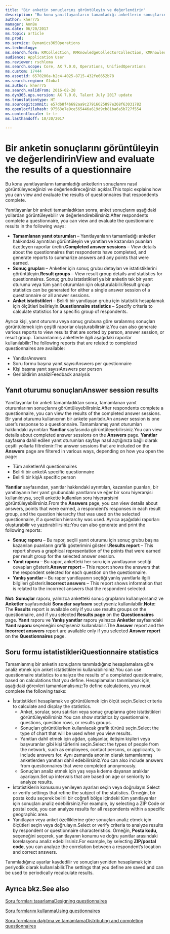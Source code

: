```yaml
---
title: "Bir anketin sonuçlarını görüntüleyin ve değerlendirin"
description: "Bu konu yanıtlayanların tamamladığı anketlerin sonuçlarını nasıl görüntüleyeceğinizi ve değerlendireceğinizi açıklar."
author: kherr75
manager: AnnBe
ms.date: 06/20/2017
ms.topic: article
ms.prod: 
ms.service: Dynamics365Operations
ms.technology: 
ms.search.form: KMCollection, KMKnowledgeCollectorCollection, KMKnowledgeCollectorUserResults
audience: Application User
ms.reviewer: rschloma
ms.search.scope: Core, AX 7.0.0, Operations, UnifiedOperations
ms.custom: 17444
ms.assetid: 6570206a-b2c4-4025-8715-432fe6652b78
ms.search.region: Global
ms.author: kherr75
ms.search.validFrom: 2016-02-28
ms.dyn365.ops.version: AX 7.0.0, Talent July 2017 update
ms.translationtype: HT
ms.sourcegitcommit: e57db8f4b692aa9c27916625897e268f63031782
ms.openlocfilehash: 97563e7e9ce565446a619d9cb81ba6a5b727f554
ms.contentlocale: tr-tr
ms.lasthandoff: 10/30/2017

---
```


# <a name="view-and-evaluate-the-results-of-a-questionnaire"></a><span data-ttu-id="a636d-103">Bir anketin sonuçlarını görüntüleyin ve değerlendirin</span><span class="sxs-lookup"><span data-stu-id="a636d-103">View and evaluate the results of a questionnaire</span></span>

<span data-ttu-id="a636d-104">Bu konu yanıtlayanların tamamladığı anketlerin sonuçlarını nasıl görüntüleyeceğinizi ve değerlendireceğinizi açıklar.</span><span class="sxs-lookup"><span data-stu-id="a636d-104">This topic explains how you can view and evaluate the results of questionnaires that respondents complete.</span></span> 

<span data-ttu-id="a636d-105">Yanıtlayanlar bir anketi tamamladıktan sonra, anket sonuçlarını aşağıdaki yollardan görüntüleyebilir ve değerlendirebilirsiniz:</span><span class="sxs-lookup"><span data-stu-id="a636d-105">After respondents complete a questionnaire, you can view and evaluate the questionnaire results in the following ways:</span></span>

-   <span data-ttu-id="a636d-106">**Tamamlanan yanıt oturumları** – Yanıtlayanların tamamladığı anketler hakkındaki ayrıntıları görüntüleyin ve yanıtları ve kazanılan puanları özetleyen raporlar üretin.</span><span class="sxs-lookup"><span data-stu-id="a636d-106">**Completed answer sessions** – View details about the questionnaires that respondents have completed, and generate reports to summarize answers and any points that were earned.</span></span>
-   <span data-ttu-id="a636d-107">**Sonuç grupları** – Anketler için sonuç grubu detayları ve istatistiklerini görüntüleyin.</span><span class="sxs-lookup"><span data-stu-id="a636d-107">**Result groups** – View result group details and statistics for questionnaires.</span></span> <span data-ttu-id="a636d-108">Sonuç grubu istatistikleri ya bir anketin tek bir yanıt oturumu veya tüm yanıt oturumları için oluşturulabilir.</span><span class="sxs-lookup"><span data-stu-id="a636d-108">Result group statistics can be generated for either a single answer session  of a questionnaire or all answer sessions.</span></span>
-   <span data-ttu-id="a636d-109">**Anket istatistikleri** – Belirli bir yanıtlayan grubu için istatistik hesaplamak için ölçütleri belirleyin.</span><span class="sxs-lookup"><span data-stu-id="a636d-109">**Questionnaire statistics** – Specify criteria to calculate statistics for a specific group of respondents.</span></span>

<span data-ttu-id="a636d-110">Ayrıca kişi, yanıt oturumu veya sonuç grubuna göre sıralanmış sonuçları görüntülemek için çeşitli raporlar oluşturabilirsiniz.</span><span class="sxs-lookup"><span data-stu-id="a636d-110">You can also generate various reports to view results that are sorted by person, answer session, or result group.</span></span> <span data-ttu-id="a636d-111">Tamamlanmış anketlerle ilgili aşağıdaki raporlar kullanılabilir:</span><span class="sxs-lookup"><span data-stu-id="a636d-111">The following reports that are related to completed questionnaires are available:</span></span>

-   <span data-ttu-id="a636d-112">Yanıtlar</span><span class="sxs-lookup"><span data-stu-id="a636d-112">Answers</span></span>
-   <span data-ttu-id="a636d-113">Soru formu başına yanıt sayısı</span><span class="sxs-lookup"><span data-stu-id="a636d-113">Answers per questionnaire</span></span>
-   <span data-ttu-id="a636d-114">Kişi başına yanıt sayısı</span><span class="sxs-lookup"><span data-stu-id="a636d-114">Answers per person</span></span>
-   <span data-ttu-id="a636d-115">Geribildirim analizi</span><span class="sxs-lookup"><span data-stu-id="a636d-115">Feedback analysis</span></span>

## <a name="answer-session-results"></a><span data-ttu-id="a636d-116">Yanıt oturumu sonuçları</span><span class="sxs-lookup"><span data-stu-id="a636d-116">Answer session results</span></span>
<span data-ttu-id="a636d-117">Yanıtlayanlar bir anketi tamamladıktan sonra, tamamlanan yanıt oturumlarının sonuçlarını görüntüleyebilirsiniz.</span><span class="sxs-lookup"><span data-stu-id="a636d-117">After respondents complete a questionnaire, you can view the results of the completed answer sessions.</span></span> <span data-ttu-id="a636d-118">Bir yanıt oturumu kullanıcının bir ankete yanıtıdır.</span><span class="sxs-lookup"><span data-stu-id="a636d-118">An answer session is one user’s response to a questionnaire.</span></span> <span data-ttu-id="a636d-119">Tamamlanmış yanıt oturumları hakkındaki ayrıntıları **Yanıtlar** sayfasında görüntüleyebilirsiniz.</span><span class="sxs-lookup"><span data-stu-id="a636d-119">You can view details about completed answer sessions on the **Answers** page.</span></span> <span data-ttu-id="a636d-120"> **Yanıtlar** sayfasına dahil edilen yanıt oturumları sayfayı nasıl açtığınıza bağlı olarak çeşitli yollarla filtrelenir:</span><span class="sxs-lookup"><span data-stu-id="a636d-120">The answer sessions that are included on the **Answers** page are filtered in various ways, depending on how you open the page:</span></span>

-   <span data-ttu-id="a636d-121">Tüm anketler</span><span class="sxs-lookup"><span data-stu-id="a636d-121">All questionnaires</span></span>
-   <span data-ttu-id="a636d-122">Belirli bir anket</span><span class="sxs-lookup"><span data-stu-id="a636d-122">A specific questionnaire</span></span>
-   <span data-ttu-id="a636d-123">Belirli bir kişi</span><span class="sxs-lookup"><span data-stu-id="a636d-123">A specific person</span></span>

<span data-ttu-id="a636d-124">**Yanıtlar** sayfasından, yanıtlar hakkındaki ayrıntıları, kazanılan puanları, bir yanıtlayanın her yanıt grubundaki yanıtlarını ve eğer bir soru hiyerarşisi kullanıldıysa, seçili ankette kullanılan soru hiyerarşisini görüntüleyebilirsiniz.</span><span class="sxs-lookup"><span data-stu-id="a636d-124">From the **Answers** page, you can view details about answers, points that were earned, a respondent’s responses in each result group, and the question hierarchy that was used on the selected questionnaire, if a question hierarchy was used.</span></span> <span data-ttu-id="a636d-125">Ayrıca aşağıdaki raporları oluşturabilir ve yazdırabilirsiniz:</span><span class="sxs-lookup"><span data-stu-id="a636d-125">You can also generate and print the following reports:</span></span>

-   <span data-ttu-id="a636d-126">**Sonuç raporu** – Bu rapor, seçili yanıt oturumu için sonuç grubu başına kazanılan puanların grafik gösterimini gösterir.</span><span class="sxs-lookup"><span data-stu-id="a636d-126">**Results report** – This report shows a graphical representation of the points that were earned per result group for the selected answer session.</span></span>
-   <span data-ttu-id="a636d-127">**Yanıt raporu** – Bu rapor, anketteki her soru için yanıtlayanın seçtiği cevapları gösterir.</span><span class="sxs-lookup"><span data-stu-id="a636d-127">**Answer report** – This report shows the answers that the respondent selected for each question on the questionnaire.</span></span>
-   <span data-ttu-id="a636d-128">**Yanlış yanıtlar** – Bu rapor yanıtlayanın seçtiği yanlış yanıtlarla ilgili bilgileri gösterir.</span><span class="sxs-lookup"><span data-stu-id="a636d-128">**Incorrect answers** – This report shows information that is related to the incorrect answers that the respondent selected.</span></span>

<span data-ttu-id="a636d-129">**Not:** **Sonuçlar** raporu, yalnızca anketteki sonuç gruplarını kullanıyorsanız ve **Anketler** sayfasındaki **Sonuçlar sayfasını** seçtiyseniz kullanılabilir.</span><span class="sxs-lookup"><span data-stu-id="a636d-129">**Note:** The **Results** report is available only if you use results groups on the questionnaire, and if you selected **Results page** on the **Questionnaires** page.</span></span> <span data-ttu-id="a636d-130">**Yanıt** raporu ve **Yanlış yanıtlar** raporu yalnızca **Anketler** sayfasındaki **Yanıt raporu** seçeneğini seçtiyseniz kullanılabilir.</span><span class="sxs-lookup"><span data-stu-id="a636d-130">The **Answer** report and the **Incorrect answers** report are available only if you selected **Answer report** on the **Questionnaires** page.</span></span>

## <a name="questionnaire-statistics"></a><span data-ttu-id="a636d-131">Soru formu istatistikleri</span><span class="sxs-lookup"><span data-stu-id="a636d-131">Questionnaire statistics</span></span>
<span data-ttu-id="a636d-132">Tamamlanmış bir anketin sonuçlarını tanımladığınız hesaplamalara göre analiz etmek için anket istatistiklerini kullanabilirsiniz.</span><span class="sxs-lookup"><span data-stu-id="a636d-132">You can use questionnaire statistics to analyze the results of a completed questionnaire, based on calculations that you define.</span></span> <span data-ttu-id="a636d-133">Hesaplamaları tanımlamak için, aşağıdaki görevleri tamamlamalısınız:</span><span class="sxs-lookup"><span data-stu-id="a636d-133">To define calculations, you must complete the following tasks:</span></span>

-   <span data-ttu-id="a636d-134">İstatistikleri hesaplamak ve görüntülemek için ölçüt seçin.</span><span class="sxs-lookup"><span data-stu-id="a636d-134">Select criteria to calculate and display the statistics.</span></span>
    -   <span data-ttu-id="a636d-135">Anket, sorular, soru satırları veya sonuç gruplarına göre istatistikleri görüntüleyebilirsiniz.</span><span class="sxs-lookup"><span data-stu-id="a636d-135">You can show statistics by questionnaire, questions, question rows, or results groups.</span></span>
    -   <span data-ttu-id="a636d-136">Sonuçları görüntülerken kullanılacak grafik türünü seçin.</span><span class="sxs-lookup"><span data-stu-id="a636d-136">Select the type of chart that will be used when you view results.</span></span>
    -   <span data-ttu-id="a636d-137">Yanıtları dahil etmek için ağdan, çalışanlar, iletişim kişileri veya başvuranlar gibi kişi türlerini seçin.</span><span class="sxs-lookup"><span data-stu-id="a636d-137">Select the types of people from the network, such as employees, contact persons, or applicants, to include answers for.</span></span> <span data-ttu-id="a636d-138">Aynı zamanda anonim olarak tamamlanmış anketlerden yanıtları dahil edebilirsiniz.</span><span class="sxs-lookup"><span data-stu-id="a636d-138">You can also include answers from questionnaires that were completed anonymously.</span></span>
    -   <span data-ttu-id="a636d-139">Sonuçları analiz etmek için yaş veya kıdeme dayanan aralıklar ayarlayın.</span><span class="sxs-lookup"><span data-stu-id="a636d-139">Set up intervals that are based on age or seniority to analyze results.</span></span>
-   <span data-ttu-id="a636d-140">İstatistiklerin konusunu yenileyen ayarları seçin veya doğrulayın.</span><span class="sxs-lookup"><span data-stu-id="a636d-140">Select or verify settings that refine the subject of the statistics.</span></span> <span data-ttu-id="a636d-141">Örneğin, bir posta kodu seçerek belirli bir coğrafi bölge içindeki tüm yanıtlayanlar için sonuçları analiz edebilirsiniz.</span><span class="sxs-lookup"><span data-stu-id="a636d-141">For example, by selecting a ZIP Code or postal code, you can analyze results for all respondents within a specific geographic area.</span></span>
-   <span data-ttu-id="a636d-142">Yanıtlayan veya anket özelliklerine göre sonuçları analiz etmek için ölçütleri seçin veya doğrulayın.</span><span class="sxs-lookup"><span data-stu-id="a636d-142">Select or verify criteria to analyze results by respondent or questionnaire characteristics.</span></span> <span data-ttu-id="a636d-143">Örneğin, **Posta kodu**, seçeneğini seçerek, yanıtlayanın konumu ve doğru yanıtlar arasındaki korelasyonu analiz edebilirsiniz.</span><span class="sxs-lookup"><span data-stu-id="a636d-143">For example, by selecting **ZIP/postal code**, you can analyze the correlation between a respondent’s location and correct answers.</span></span>

<span data-ttu-id="a636d-144">Tanımladığınız ayarlar kaydedilir ve sonuçları yeniden hesaplamak için periyodik olarak kullanılabilir.</span><span class="sxs-lookup"><span data-stu-id="a636d-144">The settings that you define are saved and can be used to periodically recalculate results.</span></span>

<a name="see-also"></a><span data-ttu-id="a636d-145">Ayrıca bkz.</span><span class="sxs-lookup"><span data-stu-id="a636d-145">See also</span></span>
--------

[<span data-ttu-id="a636d-146">Soru formları tasarlama</span><span class="sxs-lookup"><span data-stu-id="a636d-146">Designing questionnaires</span></span>](design-questionnaires.md)

[<span data-ttu-id="a636d-147">Soru formlarını kullanma</span><span class="sxs-lookup"><span data-stu-id="a636d-147">Using questionnaires</span></span>](questionnaires.md)

[<span data-ttu-id="a636d-148">Soru formlarını dağıtma ve tamamlama</span><span class="sxs-lookup"><span data-stu-id="a636d-148">Distributing and completing questionnaires</span></span>](distribute-questionnaires.md)


